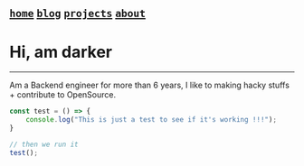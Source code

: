 [`home`](/) [`blog`](/blogs/) [`projects`](/projects/) [`about`](/about)
---

# Hi, am darker
----------------
Am a Backend engineer for more than 6 years,
I like to making hacky stuffs + contribute to OpenSource.

```javascript
const test = () => {
    console.log("This is just a test to see if it's working !!!");
}

// then we run it
test();
```
